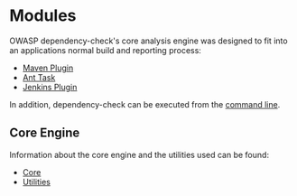 Modules
====================
OWASP dependency-check's core analysis engine was designed to fit into an applications normal
build and reporting process:

-  [Maven Plugin](dependency-check-maven/usage.html)
-  [Ant Task](dependency-check-ant/installation.html)
-  [Jenkins Plugin](dependency-check-jenkins/index.html)

In addition, dependency-check can be executed from the [command line](dependency-check-cli/index.html).

Core Engine
-------------------
Information about the core engine and the utilities used can be found:

-  [Core](dependency-check-core/index.html)
-  [Utilities](dependency-check-utilities/index.html)
